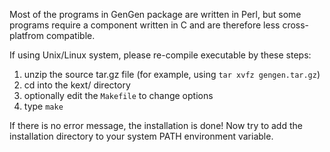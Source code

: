 Most of the programs in GenGen package are written in Perl, but some programs require a component written in C and are therefore less cross-platfrom compatible.

If using Unix/Linux system, please re-compile executable by these steps:

1. unzip the source tar.gz file (for example, using `tar xvfz gengen.tar.gz`)
2. cd into the kext/ directory
3. optionally edit the `Makefile` to change options
4. type `make`

If there is no error message, the installation is done! Now try to add the installation directory to your system PATH environment variable.

